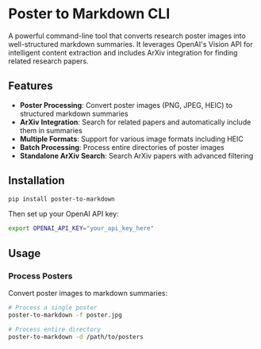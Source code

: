 # Poster to Markdown CLI

A powerful command-line tool that converts research poster images into well-structured markdown summaries. It leverages OpenAI's Vision API for intelligent content extraction and includes ArXiv integration for finding related research papers.

## Features

- **Poster Processing**: Convert poster images (PNG, JPEG, HEIC) to structured markdown summaries
- **ArXiv Integration**: Search for related papers and automatically include them in summaries
- **Multiple Formats**: Support for various image formats including HEIC
- **Batch Processing**: Process entire directories of poster images
- **Standalone ArXiv Search**: Search ArXiv papers with advanced filtering

## Installation

```bash
pip install poster-to-markdown
```

Then set up your OpenAI API key:
```bash
export OPENAI_API_KEY="your_api_key_here"
```

## Usage

### Process Posters

Convert poster images to markdown summaries:

```bash
# Process a single poster
poster-to-markdown -f poster.jpg

# Process entire directory
poster-to-markdown -d /path/to/posters
```